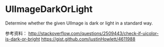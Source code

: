 # UIImageDarkOrLight
Determine whether the given UIImage is dark or light in a standard way.

参考资料：
http://stackoverflow.com/questions/2509443/check-if-uicolor-is-dark-or-bright
https://gist.github.com/justinHowlett/4611988
